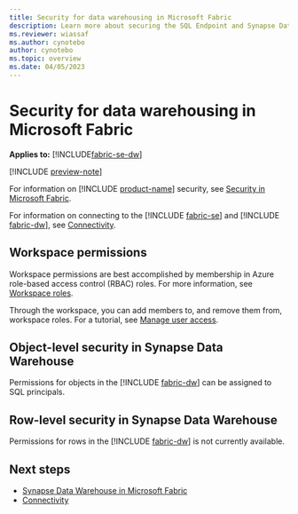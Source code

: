 ```yaml
---
title: Security for data warehousing in Microsoft Fabric
description: Learn more about securing the SQL Endpoint and Synapse Data Warehouse in Microsoft Fabric.
ms.reviewer: wiassaf
ms.author: cynotebo
author: cynotebo
ms.topic: overview
ms.date: 04/05/2023
---
```


# Security for data warehousing in Microsoft Fabric

**Applies to:** [!INCLUDE[fabric-se-dw](includes/applies-to-version/fabric-se-and-dw.md)]

[!INCLUDE [preview-note](../includes/preview-note.md)]

For information on [!INCLUDE [product-name](../includes/product-name.md)] security, see [Security in Microsoft Fabric](../security/security-overview.md).

For information on connecting to the [!INCLUDE [fabric-se](includes/fabric-se.md)] and [!INCLUDE [fabric-dw](includes/fabric-dw.md)], see [Connectivity](connectivity.md).

## Workspace permissions

Workspace permissions are best accomplished by membership in Azure role-based access control (RBAC) roles. For more information, see [Workspace roles](workspace-roles.md).

Through the workspace, you can add members to, and remove them from, workspace roles. For a tutorial, see [Manage user access](manage-user-access.md).



## Object-level security in Synapse Data Warehouse

Permissions for objects in the [!INCLUDE [fabric-dw](includes/fabric-dw.md)] can be assigned to SQL principals. 

## Row-level security in Synapse Data Warehouse

Permissions for rows in the [!INCLUDE [fabric-dw](includes/fabric-dw.md)] is not currently available.

## Next steps

- [Synapse Data Warehouse in Microsoft Fabric](warehouse.md)
- [Connectivity](connectivity.md)